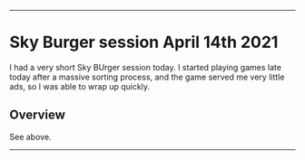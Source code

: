 
***

# Sky Burger session April 14th 2021

I had a very short Sky BUrger session today. I started playing games late today after a massive sorting process, and the game served me very little ads, so I was able to wrap up quickly.

## Overview

See above.

***
